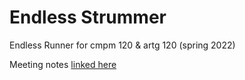 # Endless Strummer
Endless Runner for cmpm 120 &amp; artg 120 (spring 2022)


Meeting notes [linked here](https://docs.google.com/document/d/11odKVZeQvfzvnRGoL9YvRPQToOkFWSb3bOau5vDw8PU/edit)
